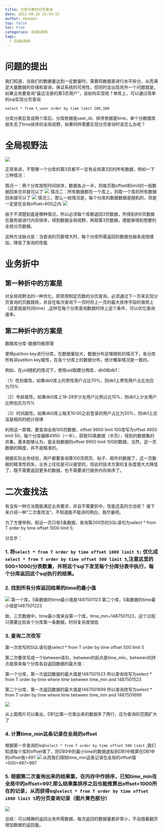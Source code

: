 ```yaml
---
title: 分库分表的分页查询
date: 2022-08-26 15:54:13
author: okeeper
top: false
toc: true
categories: 后端&架构
tags:
  - 后端&架构
---
```


# 问题的提出

我们知道，当我们的数据量达到一定数量时，需要将数据表进行水平拆分，从而满足大量数据的存储和查询，保证系统的可用性，但同时会出现另外一个问题就是，如果业务要查询“最近注册的第3页用户”，该如何实现呢？单库上，可以通过简单的sql实现分页查询
```
select * from t_user order by time limit 200,100
```

分库分表后变成两个库后，分库依据是user_id，排序依据是time，单个分数据库层失去了time排序的全局视野，如果同样需要实现分页查询时该怎么办呢？

# 全局视野法
![](https://okeeper-blog-images.oss-cn-hangzhou.aliyuncs.com/images/getImage-20220825184040381.png)

正常来讲，不管哪一个分库的第3页都不一定有全局第3页的所有数据，例如一下三种情况：

情况一：两个分库按照时间排序，数据各占一半，则每页取offset和limit的一般数据回来合并就可以了
![](https://okeeper-blog-images.oss-cn-hangzhou.aliyuncs.com/images/getImage-20220825184040402.png)
情况二：所有数据都在一个库上，则取一个库的所有数据回来就可以了
![](https://okeeper-blog-images.oss-cn-hangzhou.aliyuncs.com/images/getImage-20220825184040384.png)
情况三，那么一般情况是，每个分库的数据数据是随机的，但是一定是在全局offset=600之内
![](https://okeeper-blog-images.oss-cn-hangzhou.aliyuncs.com/images/getImage-20220825184040393.png)

由于不清楚到底是哪种情况，所以必须每个库都返回3页数据，所得到的6页数据在服务层进行内存排序，得到数据全局视野，再取第3页数据，便能够得到想要的全局分页数据。

这种方法缺点是：当查询的页数增大时，每个分库所需返回的数据也越来成倍增加，降低了查询的性能

# 业务折中
## 第一种折中的方案是
对全局视野法的一种优化，即禁用制定页数的分页查询，必须通过下一页来实现分页查询的页数跳转，并且在每次查询下一页时将上一页的最大排序字段的值带上（这里就是时间time）,这样在每个分库查询数据时待上这个条件，可以优化查询速率。

## 第二种折中的方案是
数据库分库-数据均衡原理

使用patition key进行分库，在数据量较大，数据分布足够随机的情况下，各分库所有非patition key属性，在各个分库上的数据分布，统计概率情况是一致的。

例如，在uid随机的情况下，使用uid取模分两库，db0和db1：

（1）性别属性，如果db0库上的男性用户占比70%，则db1上男性用户占比也应为70%

（2）年龄属性，如果db0库上18-28岁少女用户比例占比15%，则db1上少女用户比例也应为15%

（3）时间属性，如果db0库上每天10:00之前登录的用户占比为20%，则db1上应该是相同的统计规律


利用这一原理，要查询全局100页数据，offset 9900 limit 100改写为offset 4950 limit 50，每个分库偏移4950（一半），获取50条数据（半页），得到的数据集的并集，基本能够认为，是全局数据的offset 9900 limit 100的数据，当然，这一页数据的精度，并不是精准的。

根据实际业务经验，用户都要查询第100页网页、帖子、邮件的数据了，这一页数据的精准性损失，业务上往往是可以接受的，但此时技术方案的复杂度便大大降低了，既不需要返回更多的数据，也不需要进行服务内存排序了。

# 二次查找法

有没有一种方法既能满足业务要求，并且不需要折中，性能还高的方法呢？
接下来介绍一种“二次查找法”，不知道能不能讲的明白，我尽量吧。

为了方便举例，假设一页只有5条数据，查询第200页的SQL语句为select * from T order by time offset 1000 limit 5;

分五步：
### 1. 将`select * from T order by time offset 1000 limit 5;` 优化成`select * from T order by time offset 500 limit 5`,注意这里的500=1000/分表数量，并将这个sql下发至每个分库分表中执行，每个分库返回这个sql执行的结果。
### 2. 找到所有分库返回结果的time的最小值

![](https://okeeper-blog-images.oss-cn-hangzhou.aliyuncs.com/images/getImage-20220825184040369.png)
第一个库，5条数据的time最小值是1487501123
第二个库，5条数据的time最小值是1487501223

故，三页数据中，time最小值来自第一个库，time_min=1487501123，这个过程只需要比较各个分库第一条数据，时间复杂度很低

### 3. 查询二次改写
第一次改写的SQL语句是select * from T order by time offset 500 limit 5

第二次要改写成一个between语句，between的起点是time_min，between的终点是原来每个分库各自返回数据的最大值：

第一个分库，第一次返回数据的最大值是1487501523
所以查询改写为select * from T order by time where time between time_min and 1487501523

第二个分库，第一次返回数据的最大值是1487501699
所以查询改写为select * from T order by time where time between time_min and 1487501699

![](https://okeeper-blog-images.oss-cn-hangzhou.aliyuncs.com/images/getImage-20220825184040363.png)

从上面图片可以看出，DB1比第一次查出来的数据多了两行，应为查询的范围扩大了

### 4. 计算time_min这条记录在全局的offset
根据第一步查询的sql`select * from T order by time offset 500 limit` ,我们知道每个库的offset值了，将DB0中的最小time的数据虚拟到DB1中推算在DB1中的offset值=497
![](https://okeeper-blog-images.oss-cn-hangzhou.aliyuncs.com/images/getImage-20220825184040525.png)
从而我们得知time_min这条记录在全局的offset值=500+497=997

### 5. 根据第二次查询出来的结果集，在内存中作排序，已知time_min在全局中的offset=997,那么结果集排序之后也能推算出offset=1000所在的记录，从而获得sql`select * from T order by time offset 1000 limit 5`的分页查询记录（图片黄色部分）
![](https://okeeper-blog-images.oss-cn-hangzhou.aliyuncs.com/images/getImage-20220825184040515.png)

总结：可以精确的返回业务所需数据，每次返回的数据量都非常小，不会随着翻页增加数据的返回量。